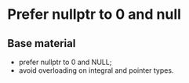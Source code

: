 Prefer nullptr to 0 and null
============================

Base material
-------------

- prefer nullptr to 0 and NULL;
- avoid overloading on integral and pointer types.
